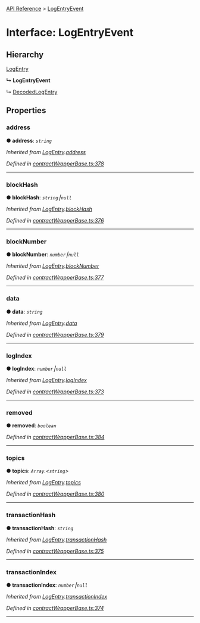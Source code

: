 [API Reference](../README.md) > [LogEntryEvent](../interfaces/LogEntryEvent.md)



# Interface: LogEntryEvent

## Hierarchy


 [LogEntry](LogEntry.md)

**↳ LogEntryEvent**

↳  [DecodedLogEntry](DecodedLogEntry.md)











## Properties
<a id="address"></a>

###  address

**●  address**:  *`string`* 

*Inherited from [LogEntry](LogEntry.md).[address](LogEntry.md#address)*

*Defined in [contractWrapperBase.ts:378](https://github.com/daostack/arc.js/blob/42de6847/lib/contractWrapperBase.ts#L378)*





___

<a id="blockHash"></a>

###  blockHash

**●  blockHash**:  *`string`⎮`null`* 

*Inherited from [LogEntry](LogEntry.md).[blockHash](LogEntry.md#blockHash)*

*Defined in [contractWrapperBase.ts:376](https://github.com/daostack/arc.js/blob/42de6847/lib/contractWrapperBase.ts#L376)*





___

<a id="blockNumber"></a>

###  blockNumber

**●  blockNumber**:  *`number`⎮`null`* 

*Inherited from [LogEntry](LogEntry.md).[blockNumber](LogEntry.md#blockNumber)*

*Defined in [contractWrapperBase.ts:377](https://github.com/daostack/arc.js/blob/42de6847/lib/contractWrapperBase.ts#L377)*





___

<a id="data"></a>

###  data

**●  data**:  *`string`* 

*Inherited from [LogEntry](LogEntry.md).[data](LogEntry.md#data)*

*Defined in [contractWrapperBase.ts:379](https://github.com/daostack/arc.js/blob/42de6847/lib/contractWrapperBase.ts#L379)*





___

<a id="logIndex"></a>

###  logIndex

**●  logIndex**:  *`number`⎮`null`* 

*Inherited from [LogEntry](LogEntry.md).[logIndex](LogEntry.md#logIndex)*

*Defined in [contractWrapperBase.ts:373](https://github.com/daostack/arc.js/blob/42de6847/lib/contractWrapperBase.ts#L373)*





___

<a id="removed"></a>

###  removed

**●  removed**:  *`boolean`* 

*Defined in [contractWrapperBase.ts:384](https://github.com/daostack/arc.js/blob/42de6847/lib/contractWrapperBase.ts#L384)*





___

<a id="topics"></a>

###  topics

**●  topics**:  *`Array`.<`string`>* 

*Inherited from [LogEntry](LogEntry.md).[topics](LogEntry.md#topics)*

*Defined in [contractWrapperBase.ts:380](https://github.com/daostack/arc.js/blob/42de6847/lib/contractWrapperBase.ts#L380)*





___

<a id="transactionHash"></a>

###  transactionHash

**●  transactionHash**:  *`string`* 

*Inherited from [LogEntry](LogEntry.md).[transactionHash](LogEntry.md#transactionHash)*

*Defined in [contractWrapperBase.ts:375](https://github.com/daostack/arc.js/blob/42de6847/lib/contractWrapperBase.ts#L375)*





___

<a id="transactionIndex"></a>

###  transactionIndex

**●  transactionIndex**:  *`number`⎮`null`* 

*Inherited from [LogEntry](LogEntry.md).[transactionIndex](LogEntry.md#transactionIndex)*

*Defined in [contractWrapperBase.ts:374](https://github.com/daostack/arc.js/blob/42de6847/lib/contractWrapperBase.ts#L374)*





___


